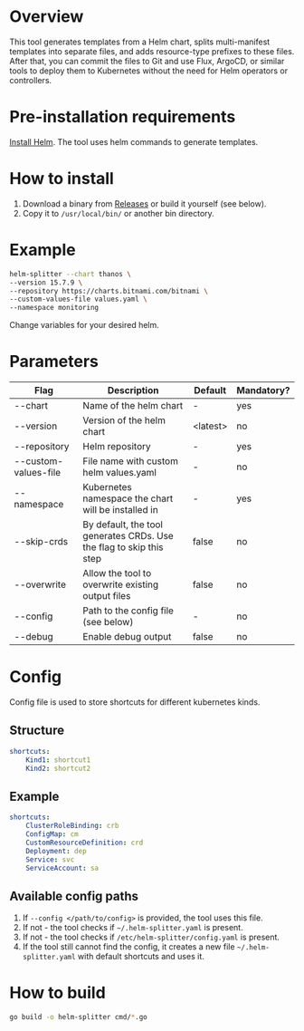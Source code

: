 # Overview
This tool generates templates from a Helm chart, splits multi-manifest templates into separate files, and adds resource-type prefixes to these files. After that, you can commit the files to Git and use Flux, ArgoCD, or similar tools to deploy them to Kubernetes without the need for Helm operators or controllers.

# Pre-installation requirements
[Install Helm](https://helm.sh/docs/intro/install/). The tool uses helm commands to generate templates.

# How to install
1) Download a binary from [Releases](https://github.com/arhiLAZAR/helm-splitter/releases) or build it yourself (see below).
2) Copy it to `/usr/local/bin/` or another bin directory.

# Example
```bash
helm-splitter --chart thanos \
--version 15.7.9 \
--repository https://charts.bitnami.com/bitnami \
--custom-values-file values.yaml \
--namespace monitoring
```
Change variables for your desired helm.

# Parameters
| Flag | Description | Default | Mandatory? |
| ------------- | ------------- | ------------- | ------------- |
| --chart | Name of the helm chart | - | yes |
| --version | Version of the helm chart | \<latest\> | no |
| --repository | Helm repository | - | yes |
| --custom-values-file | File name with custom helm values.yaml | - | no |
| --namespace | Kubernetes namespace the chart will be installed in | - | yes |
| --skip-crds | By default, the tool generates CRDs. Use the flag to skip this step | false | no |
| --overwrite | Allow the tool to overwrite existing output files | false | no |
| --config | Path to the config file (see below) | - | no |
| --debug | Enable debug output | false | no |

# Config
Config file is used to store shortcuts for different kubernetes kinds.
## Structure
```yaml
shortcuts:
    Kind1: shortcut1
    Kind2: shortcut2
```
## Example
```yaml
shortcuts:
    ClusterRoleBinding: crb
    ConfigMap: cm
    CustomResourceDefinition: crd
    Deployment: dep
    Service: svc
    ServiceAccount: sa
```
## Available config paths
1) If `--config </path/to/config>` is provided, the tool uses this file.
2) If not - the tool checks if `~/.helm-splitter.yaml` is present.
3) If not - the tool checks if `/etc/helm-splitter/config.yaml` is present.
4) If the tool still cannot find the config, it creates a new file `~/.helm-splitter.yaml` with default shortcuts and uses it.

# How to build
```bash
go build -o helm-splitter cmd/*.go
```
